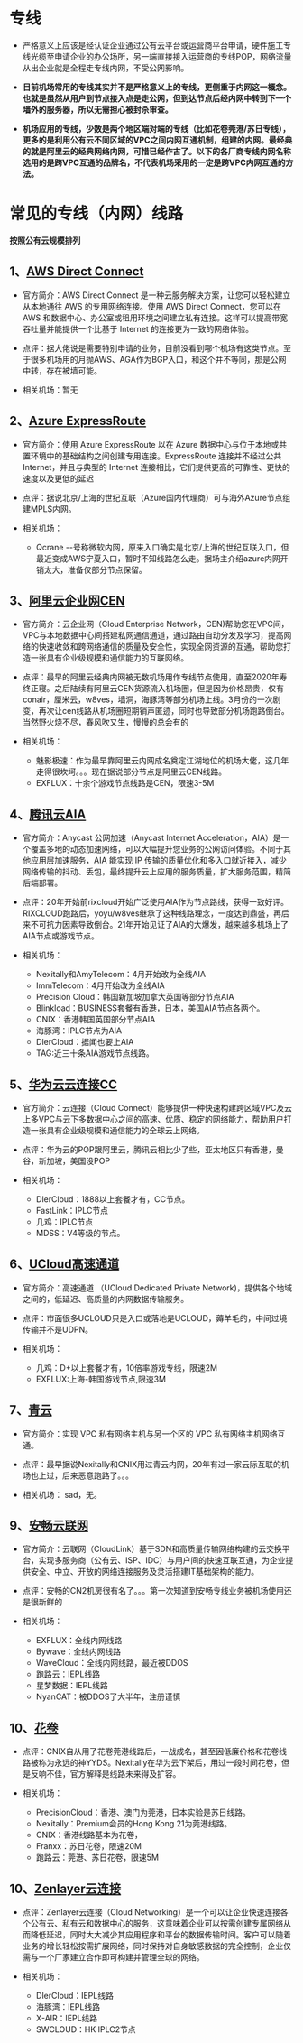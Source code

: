 # 专线
* 严格意义上应该是经认证企业通过公有云平台或运营商平台申请，硬件施工专线光缆至申请企业的办公场所，另一端直接接入运营商的专线POP，网络流量从出企业就是全程走专线内网，不受公网影响。
* **目前机场常用的专线其实并不是严格意义上的专线，更侧重于内网这一概念。也就是虽然从用户到节点接入点是走公网，但到达节点后经内网中转到下一个墙外的服务器，所以无需担心被封杀审查。**

* **机场应用的专线，少数是两个地区端对端的专线（比如花卷莞港/苏日专线），更多的是利用公有云不同区域的VPC之间内网互通机制，组建的内网。最经典的就是阿里云的经典网络内网，可惜已经作古了。以下的各厂商专线内网名称选用的是跨VPC互通的品牌名，不代表机场采用的一定是跨VPC内网互通的方法。**

# 常见的专线（内网）线路
**按照公有云规模排列**

## 1、[AWS Direct Connect](https://aws.amazon.com/cn/directconnect/?nc1=h_ls)
* 官方简介：AWS Direct Connect 是一种云服务解决方案，让您可以轻松建立从本地通往 AWS 的专用网络连接。使用 AWS Direct Connect，您可以在 AWS 和数据中心、办公室或租用环境之间建立私有连接。这样可以提高带宽吞吐量并能提供一个比基于 Internet 的连接更为一致的网络体验。

* 点评：据大佬说是需要特别申请的业务，目前没看到哪个机场有这类节点。至于很多机场用的月抛AWS、AGA作为BGP入口，和这个并不等同，那是公网中转，存在被墙可能。

* 相关机场：暂无

## 2、[Azure ExpressRoute](https://azure.microsoft.com/zh-cn/services/expressroute/)
* 官方简介：使用 Azure ExpressRoute 以在 Azure 数据中心与位于本地或共置环境中的基础结构之间创建专用连接。ExpressRoute 连接并不经过公共 Internet，并且与典型的 Internet 连接相比，它们提供更高的可靠性、更快的速度以及更低的延迟

* 点评：据说北京/上海的世纪互联（Azure国内代理商）可与海外Azure节点组建MPLS内网。

* 相关机场：
  * Qcrane --号称微软内网，原来入口确实是北京/上海的世纪互联入口，但最近变成AWS宁夏入口，暂时不知线路怎么走。据场主介绍azure内网开销太大，准备仅部分节点保留。

## 3、[阿里云企业网CEN](https://help.aliyun.com/document_detail/59870.html)
* 官方简介：云企业网（Cloud Enterprise Network，CEN)帮助您在VPC间，VPC与本地数据中心间搭建私网通信通道，通过路由自动分发及学习，提高网络的快速收敛和跨网络通信的质量及安全性，实现全网资源的互通，帮助您打造一张具有企业级规模和通信能力的互联网络。

* 点评：最早的阿里云经典内网被无数机场用作专线节点使用，直至2020年寿终正寝。之后陆续有阿里云CEN货源流入机场圈，但是因为价格昂贵，仅有conair，厘米云，w8ves，墙洞，海豚湾等部分机场上线。3月份的一次剧变，再次让cen线路从机场圈短期销声匿迹，同时也导致部分机场跑路倒台。当然野火烧不尽，春风吹又生，慢慢的总会有的

* 相关机场：
  * 魅影极速：作为最早靠阿里云内网成名奠定江湖地位的机场大佬，这几年走得很坎坷。。。现在据说部分节点是阿里云CEN线路。
  * EXFLUX：十余个游戏节点线路是CEN，限速3-5M


## 4、[腾讯云AIA](https://cloud.tencent.com/product/aia)
* 官方简介：Anycast 公网加速（Anycast Internet Acceleration，AIA）是一个覆盖多地的动态加速网络，可以大幅提升您业务的公网访问体验。不同于其他应用层加速服务，AIA 能实现 IP 传输的质量优化和多入口就近接入，减少网络传输的抖动、丢包，最终提升云上应用的服务质量，扩大服务范围，精简后端部署。

* 点评：20年开始前rixcloud开始广泛使用AIA作为节点路线，获得一致好评。RIXCLOUD跑路后，yoyu/w8ves继承了这种线路理念，一度达到鼎盛，再后来不可抗力因素导致倒台。21年开始见证了AIA的大爆发，越来越多机场上了AIA节点或游戏节点。

* 相关机场：
  * Nexitally和AmyTelecom：4月开始改为全线AIA
  * ImmTelecom：4月开始改为全线AIA
  * Precision Cloud：韩国新加坡加拿大英国等部分节点AIA
  * Blinkload：BUSINESS套餐有香港，日本，美国AIA节点各两个。
  * CNIX：香港韩国英国部分节点AIA
  * 海豚湾：IPLC节点为AIA
  * DlerCloud：据闻也要上AIA
  * TAG:近三十条AIA游戏节点线路。

## 5、[华为云云连接CC](https://www.huaweicloud.com/product/cc.html)
* 官方简介：云连接（Cloud Connect）能够提供一种快速构建跨区域VPC及云上多VPC与云下多数据中心之间的高速、优质、稳定的网络能力，帮助用户打造一张具有企业级规模和通信能力的全球云上网络。

* 点评：华为云的POP跟阿里云，腾讯云相比少了些，亚太地区只有香港，曼谷，新加坡，美国没POP

* 相关机场：
  * DlerCloud：1888以上套餐才有，CC节点。
  * FastLink：IPLC节点
  * 几鸡：IPLC节点
  * MDSS：V4等级的节点。


## 6、[UCloud高速通道](https://docs.ucloud.cn/udpn/guide)
* 官方简介：高速通道 （UCloud Dedicated Private Network)，提供各个地域之间的，低延迟、高质量的内网数据传输服务。

* 点评：市面很多UCLOUD只是入口或落地是UCLOUD，薅羊毛的，中间过境传输并不是UDPN。

* 相关机场：
  * 几鸡：D+以上套餐才有，10倍率游戏专线，限速2M
  * EXFLUX:上海-韩国游戏节点,限速3M

## 7、[青云](https://docs.qingcloud.com/product/sd_wan/quick_start/vpc_connect_vpc)
* 官方简介：实现 VPC 私有网络主机与另一个区的 VPC 私有网络主机网络互通。

* 点评：最早据说Nexitally和CNIX用过青云内网，20年有过一家云际互联的机场也上过，后来恶意跑路了。。。

* 相关机场：
   sad，无。

## 9、[安畅云联网](https://www.anchnet.com/infrastructure/cloudlink)
* 官方简介：云联网（CloudLink）基于SDN和高质量传输网络构建的云交换平台，实现多服务商（公有云、ISP、IDC）与用户间的快速互联互通，为企业提供安全、中立、开放的网络连接服务及灵活搭建IT基础架构的能力。


* 点评：安畅的CN2机房很有名了。。。第一次知道到安畅专线业务被机场使用还是很新鲜的

* 相关机场：
  * EXFLUX：全线内网线路
  * Bywave：全线内网线路
  * WaveCloud：全线内网线路，最近被DDOS
  * 跑路云：IEPL线路
  * 星梦数据：IEPL线路
  * NyanCAT：被DDOS了大半年，注册谨慎


## 10、[花卷](https://www.betaidc.com/index.html)

* 点评：CNIX自从用了花卷莞港线路后，一战成名，甚至因低廉价格和花卷线路被称为永远的神YYDS。Nexitally在华为云下架后，用过一段时间花卷，但是反响不佳，官方解释是线路未来得及扩容。

* 相关机场：
  * PrecisionCloud：香港、澳门为莞港，日本实验是苏日线路。
  * Nexitally：Premium会员的Hong Kong 21为莞港线路。
  * CNIX：香港线路基本为花卷，
  * Franxx：苏日花卷，限速20M
  * 跑路云：莞港、苏日花卷，限速5M

## 10、[Zenlayer云连接](https://www.zenlayer.cn/products/cloud-networking)

* 点评：Zenlayer云连接（Cloud Networking）是一个可以让企业快速连接各个公有云、私有云和数据中心的服务，这意味着企业可以按需创建专属网络从而降低延迟，同时大大减少其应用程序和平台的数据传输时间。客户可以随着业务的增长轻松按需扩展网络，同时保持对自身敏感数据的完全控制，企业仅需与一个厂家建立合作即可构建并管理全球的网络。

* 相关机场：
  * DlerCloud：IEPL线路
  * 海豚湾：IEPL线路
  * X-AIR：IEPL线路
  * SWCLOUD：HK IPLC2节点


